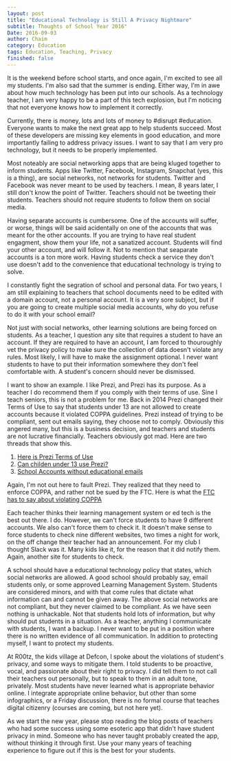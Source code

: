 ```yaml
---
layout: post
title: "Educational Technology is Still A Privacy Nightmare"
subtitle: Thoughts of School Year 2016"
Date: 2016-09-03
author: Chaim
category: Education
tags: Education, Teaching, Privacy 
finished: false
---
```



It is the weekend before school starts, and once again, I'm excited to see all my students. I'm also sad that the summer is ending. Either way, I'm in awe about how much technology has been put into our schools. As a technology teacher, I am very happy to be a part of this tech explosion, but I'm noticing that not everyone knows how to implement it correctly. 

Currently, there is money, lots and lots of money to #disrupt #education. Everyone wants to make the next great app to help students succeed. Most of these developers are missing key elements in good education, and more importantly failing to address privacy issues. I want to say that I am very pro technology, but it needs to be properly implemented.

Most noteably are social networking apps that are being kluged together to inform students. Apps like Twitter, Facebook, Instagram, Snapchat (yes, this is a thing), are social networks, not networks for students. Twitter and Facebook was never meant to be used by teachers. I mean, 8 years later, I still don't know the point of Twitter. Teachers should not be tweeting their students. Teachers should not require students to follow them on social media. 

Having separate accounts is cumbersome. One of the accounts will suffer, or worse, things will be said acidentally on one of the accounts that was meant for the other accounts. If you are trying to have real student engagment, show them your life, not a sanatized account. Students will find your other account, and will follow it. Not to mention that seaparate accounts is a ton more work. Having students check a service they don't use doesn't add to the convenience that educational technology is trying to solve. 

I constantly fight the segration of school and personal data. For two years, I am still explaining to teachers that school documents need to be edited with a domain account, not a personal account. It is a very sore subject, but if you are going to create multiple social media accounts, why do you refuse to do it with your school email?

Not just with social networks, other learning solutions are being forced on students. As a teacher, I question any site that requires a student to have an account. If they are required to have an account, I am forced to thouroughly vet the privacy policy to make sure the collection of data doesn't violate any rules. Most likely, I will have to make the assignment optional. I never want students to have to put their information somewhere they don't feel comfortable with. A student's concern should never be dismissed. 

I want to show an example. I like Prezi, and Prezi has its purpose. As a teacher I do recommend them if you comply with their terms of use. Sine I teach seniors, this is not a problem for me. Back in 2014 Prezi changed their Terms of Use to say that students under 13 are not allowed to create accounts because it violated COPPA guidelines. Prezi instead of trying to be compliant, sent out emails saying, they choose not to comply. Obviously this angered many, but this is a business decision, and teachers and students are not lucrative financially. Teachers obviously got mad. Here are two threads that show this.

1. [Here is Prezi Terms of Use](https://prezi.com/terms-of-use/)
2. [Can childen under 13 use Prezi?](https://getsatisfaction.com/prezi/topics/edu_age_restriction)
3. [School Accounts without educational emails](https://getsatisfaction.com/prezi/topics/school_accounts_without_edu?topic-reply-list%5Bsettings%5D%5Bfilter_by%5D=all&topic-reply-list%5Bsettings%5D%5Breply_id%5D=14197699#reply_14197699)

Again, I'm not out here to fault Prezi. They realized that they need to enforce COPPA, and rather not be sued by the FTC. Here is what the [FTC has to say about violating COPPA](https://www.ftc.gov/news-events/blogs/business-blog/2015/12/coppa-when-persistence-doesnt-pay)


Each teacher thinks their learning management system or ed tech is the best out there. I do. However, we can't force students to have 9 different accounts. We also can't force them to check it. It doesn't make sense to force students to check nine different websites, two times a night for work, on the off change their teacher had an announcement.  For my club I thought Slack was it. Many kids like it, for the reason that it did notify them. Again, another site for students to check.

A school should have a educational technology policy that states, which social networks are allowed. A good school should probably say, email students only, or some approved Learning Management System. Students are considered minors, and with that come rules that dictate what information can and cannot be given away. The above social networks are not compliant, but they never claimed to be compliant. As we have seen nothing is unhackable. Not that students hold lots of information, but why should put students in a situation. As a teacher, anything I communicate with students, I want a backup. I never want to be put in a position where there is no written evidence of all communication. In addition to protecting myself, I want to protect my students. 
         
At R00tz, the kids village at Defcon, I spoke about the violations of student's privacy, and some ways to mitigate them. I told students to be proactive, vocal, and passionate about their right to privacy. I did tell them to not call their teachers out personally, but to speak to them in an adult tone, privately. Most students have never learned what is appropriate behavior online. I integrate appropriate online behavior, but other than some infographics, or a Friday discussion, there is no formal course that teaches digital citizenry (courses are coming, but not here yet).

As we start the new year, please stop reading the blog posts of teachers who had some success using some esoteric app that didn't have student privacy in mind. Someone who has never taught probably created the app, without thinking it through first. Use your many years of teaching experience to figure out if this is the best for your students. 






